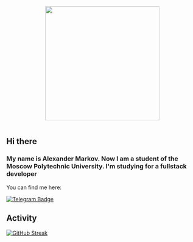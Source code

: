 <div id="header" align="center">
  <img src="https://media.giphy.com/media/PTBVMsYIOB0SBP4MVe/giphy-downsized.gif" width="300"/>
  <p></p>
  <img src="https://komarev.com/ghpvc/?username=moxicom&style=flat-square&color=red" alt=""/>
</div>

## Hi there
### My name is Alexander Markov. Now I am a student of the Moscow Polytechnic University. I'm studying for a fullstack developer
You can find me here:

<div id="badges">
  <a href="https://t.me/moxtoroboan" target="_blank">
    <img src="https://img.shields.io/badge/telegram-white?logo=telegram&color=white" alt="Telegram Badge"/>
  </a>
</div>
 
## Activity
[![GitHub Streak](http://github-readme-streak-stats.herokuapp.com?user=moxicom&theme=dark&background=000000)](https://git.io/streak-stats)
<!--
**moxicom/moxicom** is a ✨ _special_ ✨ repository because its `README.md` (this file) appears on your GitHub profile.

Here are some ideas to get you started:

- 🔭 I’m currently working on ...
- 🌱 I’m currently learning ...
- 👯 I’m looking to collaborate on ...
- 🤔 I’m looking for help with ...
- 💬 Ask me about ...
- 📫 How to reach me: ...
- 😄 Pronouns: ...
- ⚡ Fun fact: ...
-->
